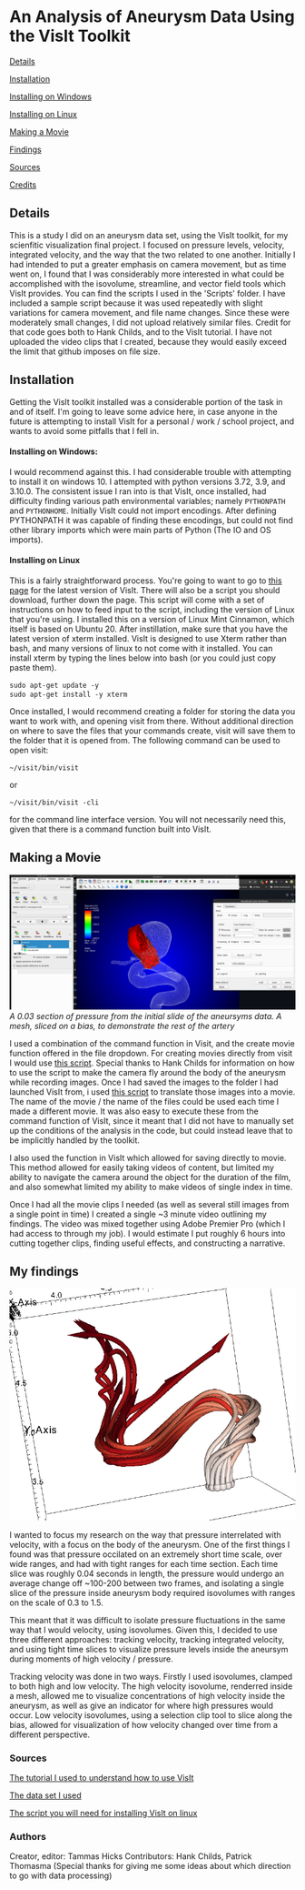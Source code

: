 # An Analysis of Aneurysm Data Using the VisIt Toolkit


[Details](#details)

[Installation](#installation)

[Installing on Windows](#installing-on-windows)    

[Installing on Linux](#installing-on-linux)

[Making a Movie](#making-a-movie)

[Findings](#my-findings)

[Sources](#sources)

[Credits](#authors)

## Details
  This is a study I did on an aneurysm data set, using the VisIt toolkit, for my scienfitic visualization final project. I focused on pressure levels, velocity, integrated velocity, and the way that the two related to one another. Initially I had intended to put a greater emphasis on camera movement, but as time went on, I found that I was considerably more interested in what could be accomplished with the isovolume, streamline, and vector field tools which VisIt provides. You can find the scripts I used in the 'Scripts' folder. I have included a sample script because it was used repeatedly with slight variations for camera movement, and file name changes. Since these were moderately small changes, I did not upload relatively similar files. Credit for that code goes both to Hank Childs, and to the VisIt tutorial. I have not uploaded the video clips that I created, because they would easily exceed the limit that github imposes on file size.
  
## Installation

  Getting the VisIt toolkit installed was a considerable portion of the task in and of itself. I'm going to leave some advice here, in case anyone in the future is attempting to install VisIt for a personal / work / school project, and wants to avoid some pitfalls that I fell in.
  
#### Installing on Windows:
  I would recommend against this. I had considerable trouble with attempting to install it on windows 10. I attempted with python versions 3.72, 3.9, and 3.10.0. The consistent issue I ran into is that VisIt, once installed, had difficulty finding various path environmental variables; namely `PYTHONPATH` and `PYTHONHOME`. Initially VisIt could not import encodings. After defining PYTHONPATH it was capable of finding these encodings, but could not find other library imports which were main parts of Python (The IO and OS imports). 

#### Installing on Linux
  This is a fairly straightforward process. You're going to want to go to [this page](https://visit-dav.github.io/visit-website/releases-as-tables/#series-32) for the latest version of VisIt. There will also be a script you should download, further down the page. This script will come with a set of instructions on how to feed input to the script, including the version of Linux that you're using. I installed this on a version of Linux Mint Cinnamon, which itself is based on Ubuntu 20.
  After instillation, make sure that you have the latest version of xterm installed. VisIt is designed to use Xterm rather than bash, and many versions of linux to not come with it installed. You can install xterm by typing the lines below into bash (or you could just copy paste them).
```
sudo apt-get update -y
sudo apt-get install -y xterm
```
  Once installed, I would recommend creating a folder for storing the data you want to work with, and opening visit from there. Without additional direction on where to save the files that your commands create, visit will save them to the folder that it is opened from. The following command can be used to open visit:
```
~/visit/bin/visit
```
or
```
~/visit/bin/visit -cli
```
for the command line interface version. You will not necessarily need this, given that there is a command function built into VisIt.

## Making a Movie

![using Visit](https://github.com/ScriptkidHicks/AneurysmRendering/blob/main/Images/visit.png)
*A 0.03 section of pressure from the initial slide of the aneursyms data. A mesh, sliced on a bias, to demonstrate the rest of the artery*

  I used a combination of the command function in Visit, and the create movie function offered in the file dropdown. For creating movies directly from visit I would use [this script](https://github.com/ScriptkidHicks/AneurysmRendering/blob/main/Scripts/CameraRotationOnMesh.py). Special thanks to Hank Childs for information on how to use the script to make the camera fly around the body of the aneurysm while recording images. Once I had saved the images to the folder I had launched VisIt from, i used [this script](https://github.com/ScriptkidHicks/AneurysmRendering/blob/main/Scripts/ffmpegsave.py) to translate those images into a movie. The name of the movie / the name of the files could be used each time I made a different movie. It was also easy to execute these from the command function of VisIt, since it meant that I did not have to manually set up the conditions of the analysis in the code, but could instead leave that to be implicitly handled by the toolkit. 
  
  I also used the function in VisIt which allowed for saving directly to movie. This method allowed for easily taking videos of content, but limited my ability to navigate the camera around the object for the duration of the film, and also somewhat limited my ability to make videos of single index in time. 
  
  Once I had all the movie clips I needed (as well as several still images from a single point in time) I created a single ~3 minute video outlining my findings. The video was mixed together using Adobe Premier Pro (which I had access to through my job). I would estimate I put roughly 6 hours into cutting together clips, finding useful effects, and constructing a narrative.
  
## My findings
![Findings intro image](https://github.com/ScriptkidHicks/AneurysmRendering/blob/main/Images/meshless.png)

I wanted to focus my research on the way that pressure interrelated with velocity, with a focus on the body of the aneurysm. One of the first things I found was that pressure occilated on an extremely short time scale, over wide ranges, and had with tight ranges for each time section. Each time slice was roughly 0.04 seconds in length, the pressure would undergo an average change off ~100-200 between two frames, and isolating a single slice of the pressure inside aneurysm body required isovolumes with ranges on the scale of 0.3 to 1.5. 

This meant that it was difficult to isolate pressure fluctuations in the same way that I would velocity, using isovolumes. Given this, I decided to use three different approaches: tracking velocity, tracking integrated velocity, and using tight time slices to visualize pressure levels inside the aneursym during moments of high velocity / pressure.

Tracking velocity was done in two ways. Firstly I used isovolumes, clamped to both high and low velocity. The high velocity isovolume, renderred inside a mesh, allowed me to visualize concentrations of high velocity inside the aneurysm, as well as give an indicator for where high pressures would occur. Low velocity isovolumes, using a selection clip tool to slice along the bias, allowed for visualization of how velocity changed over time from a different perspective.




### Sources

[The tutorial I used to understand how to use VisIt](https://visit-sphinx-github-user-manual.readthedocs.io/en/develop/tutorials/VisIt_Basics.html)

[The data set I used](https://visit-dav.github.io/largedata/datarchives/aneurysm)

[The script you will need for installing VisIt on linux](https://visit-dav.github.io/visit-website/releases-as-tables/#series-32)

### Authors
Creator, editor: Tammas Hicks
Contributors: Hank Childs, Patrick Thomasma (Special thanks for giving me some ideas about which direction to go with data processing)
